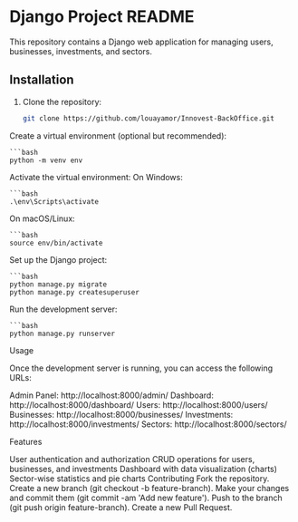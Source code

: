 # Django Project README

This repository contains a Django web application for managing users, businesses, investments, and sectors.

## Installation

1. Clone the repository:

   ```bash
   git clone https://github.com/louayamor/Innovest-BackOffice.git
   
Create a virtual environment (optional but recommended):

    ```bash
    python -m venv env

Activate the virtual environment:
On Windows:

    ```bash
    .\env\Scripts\activate
On macOS/Linux:

    ```bash
    source env/bin/activate

Set up the Django project:

    ```bash
    python manage.py migrate
    python manage.py createsuperuser
    
Run the development server:

    ```bash
    python manage.py runserver
    
Usage

Once the development server is running, you can access the following URLs:

Admin Panel: http://localhost:8000/admin/
Dashboard: http://localhost:8000/dashboard/
Users: http://localhost:8000/users/
Businesses: http://localhost:8000/businesses/
Investments: http://localhost:8000/investments/
Sectors: http://localhost:8000/sectors/

Features

User authentication and authorization
CRUD operations for users, businesses, and investments
Dashboard with data visualization (charts)
Sector-wise statistics and pie charts
Contributing
Fork the repository.
Create a new branch (git checkout -b feature-branch).
Make your changes and commit them (git commit -am 'Add new feature').
Push to the branch (git push origin feature-branch).
Create a new Pull Request.
